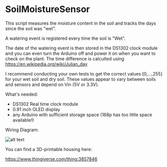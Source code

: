 # SoilMoistureSensor
This script measures the moisture content in the soil and tracks the days since the soil was "wet".

A watering event is registered every time the soil is "Wet". 
 
The date of the watering event is then stored in the DS1302 clock module and you can even turn the Arduino off and power it on when you want to check on the plant. The time difference is calculted using https://en.wikipedia.org/wiki/Julian_day

I recommend conducting your own tests to get the correct values [0,...,255] for your wet soil and dry soil. These values appear to vary between soils and sensors and depend on Vin (5V or 3.3V).

What's needed:

- DS1302 Real time clock module
- 0.91 inch OLED display
- any Arduino with sufficient storage space (168p has too little space available!)

Wiring Diagram:

![alt text](https://github.com/LeoBay/SoilMoistureSensor/blob/master/Wiring%20Diagram.PNG)

You can find a 3D-printable housing here:

https://www.thingiverse.com/thing:3857846
